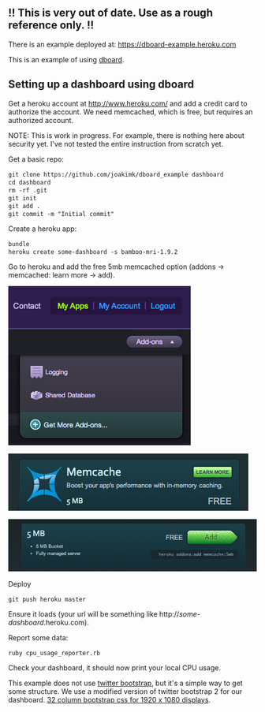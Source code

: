 !! This is very out of date. Use as a rough reference only. !!
---

There is an example deployed at: https://dboard-example.heroku.com

This is an example of using [dboard](https://github.com/joakimk/dboard).

Setting up a dashboard using dboard
---


Get a heroku account at http://www.heroku.com/ and add a credit card to authorize the account. We need memcached, which is free, but requires an authorized account.

NOTE: This is work in progress. For example, there is nothing here about security yet. I've not tested the entire instruction from scratch yet.




Get a basic repo:

    git clone https://github.com/joakimk/dboard_example dashboard
    cd dashboard
    rm -rf .git
    git init
    git add .
    git commit -m "Initial commit"

Create a heroku app:

    bundle
    heroku create some-dashboard -s bamboo-mri-1.9.2 

Go to heroku and add the free 5mb memcached option (addons -> memcached: learn more -> add).

![Addons](https://github.com/joakimk/dboard_example/raw/master/docs/add_memcache_step1.png)

![Memcache](https://github.com/joakimk/dboard_example/raw/master/docs/add_memcache_step2.png)

![Add](https://github.com/joakimk/dboard_example/raw/master/docs/add_memcache_step3.png)

Deploy

    git push heroku master

Ensure it loads (your url will be something like http://_some-dashboard_.heroku.com).

Report some data:

    ruby cpu_usage_reporter.rb

Check your dashboard, it should now print your local CPU usage.

This example does not use [twitter bootstrap](http://twitter.github.com/bootstrap/scaffolding.html), but it's a simple way to get some structure. We use a modified version of twitter bootstrap 2 for our dashboard. [32 column bootstrap css for 1920 x 1080 displays](https://raw.github.com/barsoom/bootstrap/1080_32_columns/docs/assets/css/bootstrap.css).
